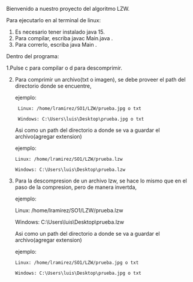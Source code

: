 Bienvenido a nuestro proyecto del algoritmo LZW.

Para ejecutarlo en al terminal de linux:
1. Es necesario tener instalado java 15.
2. Para compilar, escriba javac Main.java .
3. Para correrlo, escriba java Main .


Dentro del programa:

1.Pulse c para compilar o d para descomprimir.

2. Para comprimir un archivo(txt o imagen), se debe proveer el path del directorio donde se encuentre, 

   ejemplo:
   
        Linux: /home/lramirez/SO1/LZW/prueba.jpg o txt
   
        Windows: C:\Users\luis\Desktop\prueba.jpg o txt
   
   Asi como un path del directorio a donde se va a guardar el archivo(agregar extension)
   
    ejemplo:
    
       Linux: /home/lramirez/SO1/LZW/prueba.lzw
       
       Windows: C:\Users\luis\Desktop\prueba.lzw
       
       
 3. Para la descompresion de un archivo lzw, se hace lo mismo que en el paso de la compresion, pero de manera invertda,
 
    ejemplo:
    
       Linux: /home/lramirez/SO1/LZW/prueba.lzw
       
       Windows: C:\Users\luis\Desktop\prueba.lzw
       
    Asi como un path del directorio a donde se va a guardar el archivo(agregar extension)
    
      ejemplo:
      
        Linux: /home/lramirez/SO1/LZW/prueba.jpg o txt
        
        Windows: C:\Users\luis\Desktop\prueba.jpg o txt
        

